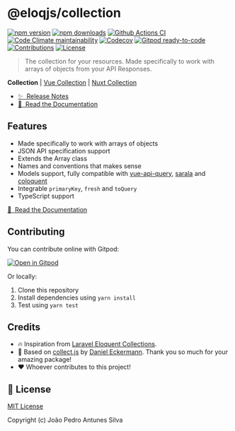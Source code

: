 # @eloqjs/collection

[![npm version][npm-version-src]][npm-version-href]
[![npm downloads][npm-downloads-src]][npm-downloads-href]
[![Github Actions CI][github-actions-ci-src]][github-actions-ci-href]
[![Code Climate maintainability][code-climate-maintainability-src]][code-climate-maintainability-href]
[![Codecov][codecov-src]][codecov-href]
[![Gitpod ready-to-code][gitpod-src]][gitpod-href]
[![Contributions][contributions-src]][contributions-href]
[![License][license-src]][license-href]

> The collection for your resources. Made specifically to work with arrays of objects from your API Responses.

**Collection** | [Vue Collection](https://github.com/eloqjs/vue-collection) | [Nuxt Collection](https://github.com/eloqjs/nuxt-collection)

- [✨ &nbsp;Release Notes](https://collection.eloqjs.com/releases)
- [📖 &nbsp;Read the Documentation](https://collection.eloqjs.com)

## Features

- Made specifically to work with arrays of objects
- JSON API specification support
- Extends the Array class
- Names and conventions that makes sense
- Models support, fully compatible with [vue-api-query](https://github.com/robsontenorio/vue-api-query), 
  [sarala](https://github.com/milroyfraser/sarala/) and [coloquent](https://github.com/DavidDuwaer/Coloquent)
- Integrable `primaryKey`, `fresh` and `toQuery`
- TypeScript support

[📖 &nbsp;Read the Documentation](https://collection.eloqjs.com)

## Contributing

You can contribute online with Gitpod:

[![Open in Gitpod](https://gitpod.io/button/open-in-gitpod.svg)][gitpod-href]

Or locally:

1. Clone this repository
2. Install dependencies using `yarn install`
3. Test using `yarn test`

## Credits

- 🔥 Inspiration from [Laravel Eloquent Collections](https://laravel.com/docs/eloquent-collections).
- 💎 Based on [collect.js](https://github.com/ecrmnn/collect.js) by [Daniel Eckermann](https://github.com/ecrmnn). 
  Thank you so much for your amazing package!
- ❤️ Whoever contributes to this project!

## 📑 License

[MIT License](https://github.com/eloqjs/collection/blob/dev/LICENSE.md)

Copyright (c) João Pedro Antunes Silva

<!-- Badges -->

[npm-version-src]: https://img.shields.io/npm/v/@eloqjs/collection/latest.svg?logo=npm&style=flat-square
[npm-version-href]: https://npmjs.com/package/@eloqjs/collection

[npm-downloads-src]: https://img.shields.io/npm/dt/@eloqjs/collection.svg?logo=npm&style=flat-square
[npm-downloads-href]: https://npmjs.com/package/@eloqjs/collection

[github-actions-ci-src]: https://img.shields.io/github/workflow/status/eloqjs/collection/Test%20and%20Release?label=actions&logo=github&style=flat-square
[github-actions-ci-href]: https://github.com/eloqjs/collection/actions?query=workflow%3ATest%20and%20Release

[code-climate-maintainability-src]: https://img.shields.io/codeclimate/maintainability/eloqjs/collection?logo=code-climate&style=flat-square
[code-climate-maintainability-href]: https://codeclimate.com/github/eloqjs/collection/maintainability

[codecov-src]: https://img.shields.io/codecov/c/github/eloqjs/collection.svg?logo=codecov&style=flat-square
[codecov-href]: https://codecov.io/gh/eloqjs/collection

[gitpod-src]: https://img.shields.io/badge/Gitpod-ready--to--code-blue?logo=gitpod&style=flat-square
[gitpod-href]: https://gitpod.io/#https://github.com/eloqjs/collection

[contributions-src]: https://img.shields.io/badge/contributions-welcome-brightgreen.svg?style=flat-square
[contributions-href]: https://github.com/eloqjs/collection/issues

[license-src]: https://img.shields.io/github/license/eloqjs/collection?style=flat-square
[license-href]: https://github.com/eloqjs/collection/blob/dev/LICENSE.md
